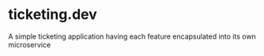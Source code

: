 # ticketing.dev
A simple ticketing application having each feature encapsulated into its own microservice 
